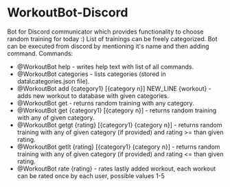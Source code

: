 # WorkoutBot-Discord

Bot for Discord communicator which provides functionality to choose random training for today :) List of trainings can be freely categorized. Bot can be executed from discord by mentioning it's name and then adding command.
Commands:
* @WorkoutBot help - writes help text with list of all commands.
* @WorkoutBot categories - lists categories (stored in data\categories.json file).
* @WorkoutBot add {category1} [{category n}] NEW_LINE {workout} - adds new workout to database with given categories.
* @WorkoutBot get - returns random training with any category.
* @WorkoutBot get {category1} [{category n}] - returns random training with any of given category.
* @WorkoutBot getgt {rating} [{category1} {category n}] - returns random training with any of given category (if provided) and rating >= than given rating.
* @WorkoutBot getlt {rating} [{category1} {category n}] - returns random training with any of given category (if provided) and rating <= than given rating.
* @WorkoutBot rate {rating} - rates lastly added workout, each workout can be rated once by each user, possible values 1-5
